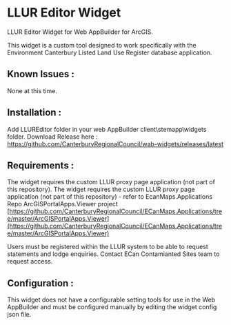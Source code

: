 # LLUR Editor Widget
LLUR Editor Widget for Web AppBuilder for ArcGIS.

This widget is a custom tool designed to work specifically with the Environment Canterbury Listed Land Use Register database application.

## Known Issues :
None at this time.

## Installation :
Add LLUREditor folder in your web AppBuilder client\stemapp\widgets folder.
Download Release here : 
https://github.com/CanterburyRegionalCouncil/wab-widgets/releases/latest

## Requirements :
The widget requires the custom LLUR proxy page application (not part of this repository).  The widget requires the custom LLUR proxy page application (not part of this repository) - refer to EcanMaps.Applications Repo ArcGISPortalApps.Viewer project [https://github.com/CanterburyRegionalCouncil/ECanMaps.Applications/tree/master/ArcGISPortalApps.Viewer](https://github.com/CanterburyRegionalCouncil/ECanMaps.Applications/tree/master/ArcGISPortalApps.Viewer) 

Users must be registered within the LLUR system to be able to request statements and lodge enquiries.  Contact ECan Contamianted Sites team to request access. 

## Configuration :
This widget does not have a configurable setting tools for use in the Web AppBuilder and must be configured manually by editing the widget config json file.
